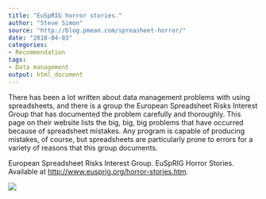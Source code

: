 ```yaml
---
title: "EuSpRIG horror stories."
author: "Steve Simon"
source: "http://blog.pmean.com/spreasheet-horror/"
date: "2018-04-03"
categories:
- Recommendation
tags:
- Data management
output: html_document
---
```


There has been a lot written about data management problems with using
spreadsheets, and there is a group the European Spreadsheet Risks
Interest Group that has documented the problem carefully and thoroughly.
This page on their website lists the big, big, big problems that have
occurred because of spreadsheet mistakes. Any program is capable of
producing mistakes, of course, but spreadsheets are particularly prone
to errors for a variety of reasons that this group
documents.

<!---More--->

European Spreadsheet Risks Interest Group. EuSpRIG Horror Stories.
Available at <http://www.eusprig.org/horror-stories.htm>.

![](http://www.pmean.com/new-images/18/spreasheet-horror01.png)




